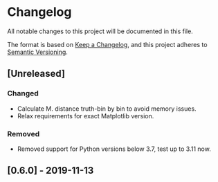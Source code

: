 # Changelog
All notable changes to this project will be documented in this file.

The format is based on [Keep a Changelog](https://keepachangelog.com/en/1.0.0/),
and this project adheres to [Semantic Versioning](https://semver.org/spec/v2.0.0.html).

## [Unreleased]

### Changed
- Calculate M. distance truth-bin by bin to avoid memory issues.
- Relax requirements for exact Matplotlib version.

### Removed
- Removed support for Python versions below 3.7, test up to 3.11 now.

## [0.6.0] - 2019-11-13
